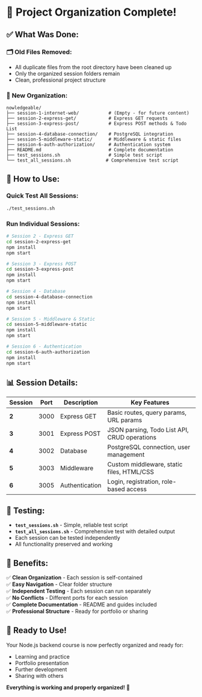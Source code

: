 # 🎯 Project Organization Complete!

## ✅ **What Was Done:**

### 🗂️ **Old Files Removed:**
- All duplicate files from the root directory have been cleaned up
- Only the organized session folders remain
- Clean, professional project structure

### 📁 **New Organization:**
```
nowledgeable/
├── session-1-internet-web/           # (Empty - for future content)
├── session-2-express-get/            # Express GET requests
├── session-3-express-post/           # Express POST methods & Todo List
├── session-4-database-connection/    # PostgreSQL integration
├── session-5-middleware-static/      # Middleware & static files
├── session-6-auth-authorization/     # Authentication system
├── README.md                         # Complete documentation
├── test_sessions.sh                  # Simple test script
└── test_all_sessions.sh             # Comprehensive test script
```

## 🚀 **How to Use:**

### **Quick Test All Sessions:**
```bash
./test_sessions.sh
```

### **Run Individual Sessions:**
```bash
# Session 2 - Express GET
cd session-2-express-get
npm install
npm start

# Session 3 - Express POST
cd session-3-express-post
npm install
npm start

# Session 4 - Database
cd session-4-database-connection
npm install
npm start

# Session 5 - Middleware & Static
cd session-5-middleware-static
npm install
npm start

# Session 6 - Authentication
cd session-6-auth-authorization
npm install
npm start
```

## 📊 **Session Details:**

| Session | Port | Description | Key Features |
|---------|------|-------------|--------------|
| **2** | 3000 | Express GET | Basic routes, query params, URL params |
| **3** | 3001 | Express POST | JSON parsing, Todo List API, CRUD operations |
| **4** | 3002 | Database | PostgreSQL connection, user management |
| **5** | 3003 | Middleware | Custom middleware, static files, HTML/CSS |
| **6** | 3005 | Authentication | Login, registration, role-based access |

## 🧪 **Testing:**

- **`test_sessions.sh`** - Simple, reliable test script
- **`test_all_sessions.sh`** - Comprehensive test with detailed output
- Each session can be tested independently
- All functionality preserved and working

## 🎉 **Benefits:**

✅ **Clean Organization** - Each session is self-contained  
✅ **Easy Navigation** - Clear folder structure  
✅ **Independent Testing** - Each session can run separately  
✅ **No Conflicts** - Different ports for each session  
✅ **Complete Documentation** - README and guides included  
✅ **Professional Structure** - Ready for portfolio or sharing  

## 🚀 **Ready to Use!**

Your Node.js backend course is now perfectly organized and ready for:
- Learning and practice
- Portfolio presentation
- Further development
- Sharing with others

**Everything is working and properly organized!** 🎯
